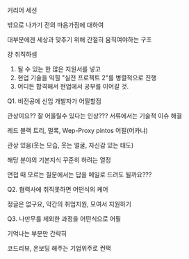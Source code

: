 커리어 세션

밖으로 나가기 전의 마음가짐에 대하여

대부분에겐 세상과 맞추기 위해 간절히 움직여야하는 구조

걍 취직하셈

1. 될 수 있는 한 많은 지원서를 넣고
2.  현업 기술을 익힐 "실전 프로젝트 2"를 병렬적으로 진행
3. 어디든 합격해서 현업에서 공부를 이어갈 것.



Q1. 비전공에 신입 개발자가 어필할점

관상이요?? 잘 어울릴수 있다는 인상??? 서류에서는 기술적 이슈 해결

레드 블랙 트리, 멀록, Wep-Proxy  pintos 어필(어카냐)

관상 있음(웃는 모습, 웃는 얼굴, 자신감 있는 태도)

해당 분야의 기본지식 꾸준히 하려는 열정

면접 때 모르는 질문에서는 답을 메일로 드려도 될까요???

Q2. 협력사에 취직못하면 어떤식의 케어

정글은 없구요, 약간의 취업지원, 모여서 지원하기

Q3. 나만무를 제외한 과정을 어떤식으로 어필

기억나는 부분만 간략히 



코드리뷰, 온보딩 해주는 기업위주로 컨택